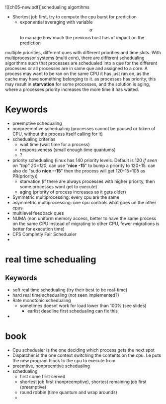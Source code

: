 ![[ch05-new.pdf]]schedualing algortihms
* Shortest job first, try to compute the cpu burst for prediction
	* exponential averaging with variable $$\alpha$$ to manage how much the previous bust has of impact on the prediction

multiple priorities, different ques with different priorities and time slots. With multiprocessor systems (multi core), there are different schedualing algorithms such that processes are schedualed into a que for the different processes or all processes are in same que and assigned to a core. A process may want to be ran on the same CPU it has just ran on, as the cache may have something belonging to it. 
as processes has priority, this may result in **starvation** for some processes, and the solution is aging, where a processes priority increases the more time it has waited. 

# Keywords
* preemptive schedualing
* nonpreemptive schedualing (processes cannot be paused or taken of CPU, without the process itself calling for it)
* schedualing criterias
	* wait time (wait time for a process)
	* responsiveness (small enough time quantums)
	* ?
* priority schedualing (linux has 140 priority levels. Default is 120 _if seen on "top" 20=120_, can use "**nice -15**" to bump a priority to 120+15. can also do "sudo **nice --15**" then the process will get 120-15=105 as PR(priority))
	* starvation (if there are always processes with higher priority, then some processes wont get to execute)
	* aging (priority of process increases as it gets older)
* Symmetric multiprocessing: every cpu are the same
* asymmetric multiprocessing: one cpu controls what goes on the other cpus
* multilevel feedback ques
* NUMA (non uniform memory access, better to have the same process on the same CPU instead of migrating to other CPU, fewer migrations is better for execution time)
* CFS Completly Fair Schedualer
* 


# real time schedualing
## Keywords
* soft real time schedualing (try their best to be real-time)
* hard real time schedualing (not seen implemented?)
* Rate monotonic schedualing 
	* sometimes doesnt work for load lower than 100% (see slides)
		* earlist deadline first schedualing can fix this 
* 

# book
* Cpu schedualer is the one deciding which process gets the next spot
* Dispatcher is the one context switching the contents on the cpu. I.e puts the new program block to the cpu to execute from
* preemtive, nonpreemtive schedualing
* schedualing
	* first come first served
	* shortest job first (nonpreemptive), shortest remaining job first (preemptive)
	* round robbin (time quantum and wrap arounds)
	* 